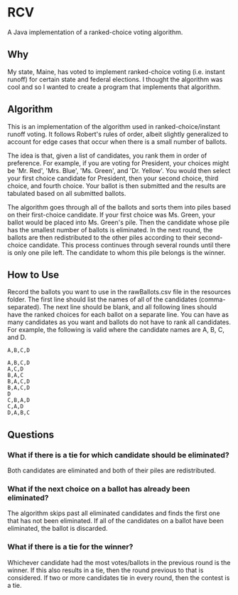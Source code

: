 # RCV
A Java implementation of a ranked-choice voting algorithm.

## Why
My state, Maine, has voted to implement ranked-choice voting (i.e. instant runoff) for certain state and federal elections. I thought the algorithm was cool and so I wanted to create a program that implements that algorithm.

## Algorithm
This is an implementation of the algorithm used in ranked-choice/instant runoff voting. It follows Robert's rules of order, albeit slightly generalized to account for edge cases that occur when there is a small number of ballots.

The idea is that, given a list of candidates, you rank them in order of preference. For example, if you are voting for President, your choices might be 'Mr. Red', 'Mrs. Blue', 'Ms. Green', and 'Dr. Yellow'. You would then select your first choice candidate for President, then your second choice, third choice, and fourth choice. Your ballot is then submitted and the results are tabulated based on all submitted ballots.

The algorithm goes through all of the ballots and sorts them into piles based on their first-choice candidate. If your first choice was Ms. Green, your ballot would be placed into Ms. Green's pile. Then the candidate whose pile has the smallest number of ballots is eliminated. In the next round, the ballots are then redistributed to the other piles according to their second-choice candidate. This process continues through several rounds until there is only one pile left. The candidate to whom this pile belongs is the winner.

## How to Use
Record the ballots you want to use in the rawBallots.csv file in the resources folder. The first line should list the names of all of the candidates (comma-separated). The next line should be blank, and all following lines should have the ranked choices for each ballot on a separate line. You can have as many candidates as you want and ballots do not have to rank all candidates. For example, the following is valid where the candidate names are A, B, C, and D.

```
A,B,C,D

A,B,C,D
A,C,D
B,A,C
B,A,C,D
B,A,C,D
D
C,B,A,D
C,A,D
D,A,B,C
```

## Questions

### What if there is a tie for which candidate should be eliminated?

Both candidates are eliminated and both of their piles are redistributed.

### What if the next choice on a ballot has already been eliminated?

The algorithm skips past all eliminated candidates and finds the first one that has not been eliminated. If all of the candidates on a ballot have been eliminated, the ballot is discarded.

### What if there is a tie for the winner?

Whichever candidate had the most votes/ballots in the previous round is the winner. If this also results in a tie, then the round previous to that is considered. If two or more candidates tie in every round, then the contest is a tie.
